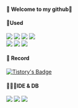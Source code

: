 #### :seedling: Welcome to my github:rocket:

<div>

#### :speech_balloon:Used 
<img src="https://img.shields.io/badge/HTML-239120?style=for-the-badge&logo=html5&logoColor=white">
<img src="https://img.shields.io/badge/CSS3-1572B6?style=for-the-badge&logo=css3&logoColor=white">
<img src="https://img.shields.io/badge/JavaScript-F7DF1E?style=for-the-badge&logo=JavaScript&logoColor=white">
<img src="https://img.shields.io/badge/Java-ED8B00?style=for-the-badge&logo=openjdk&logoColor=white"><br>
<img src="https://img.shields.io/badge/Spring-6DB33F?style=for-the-badge&logo=spring&logoColor=white">
<img src="https://img.shields.io/badge/Bootstrap-563D7C?style=for-the-badge&logo=bootstrap&logoColor=white">
<img src="https://img.shields.io/badge/Oracle-F80000?style=for-the-badge&logo=oracle&logoColor=black">
<br>

#### :memo: Record
[![Tistory's Badge](https://github-readme-tistory-card.vercel.app/api/badge?name=tistory)](https://soozya.tistory.com/)
<br>

#### 👩🏻‍💻IDE & DB
<img src="https://img.shields.io/badge/Eclipse-2C2255?style=for-the-badge&logo=eclipse&logoColor=white">
<img src="https://img.shields.io/badge/Visual_Studio_Code-0078D4?style=for-the-badge&logo=visual%20studio%20code&logoColor=white">
<img src="https://img.shields.io/badge/Oracle-F80000?style=for-the-badge&logo=Oracle&logoColor=white">
<br>
</div>
